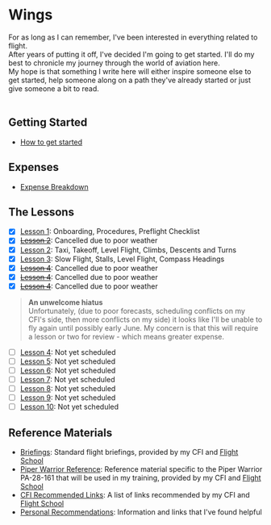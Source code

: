 # Wings
For as long as I can remember, I've been interested in everything related to flight.<br />
After years of putting it off, I've decided I'm going to get started.  I'll do my best to chronicle my journey through the world of aviation here.
<br />
My hope is that something I write here will either inspire someone else to get started, help someone along on a path they've already started or just give someone a bit to read.<br />
<br />

## Getting Started
- [How to get started](./gettingStarted.md)
## Expenses
- [Expense Breakdown](./expenses/expenseBreakdown.md)
## The Lessons
- [X] [Lesson 1](./lessonRecaps/2021-04-05.md): Onboarding, Procedures, Preflight Checklist
- [X] [<del>Lesson 2</del>](./lessonRecaps/2021-04-07.md): Cancelled due to poor weather
- [X] [Lesson 2](./lessonRecaps/2021-04-09.md): Taxi, Takeoff, Level Flight, Climbs, Descents and Turns
- [X] [Lesson 3](./lessonRecaps/2021-04-13.md): Slow Flight, Stalls, Level Flight, Compass Headings
- [X] [<del>Lesson 4</del>](./lessonRecaps/2021-04-14.md): Cancelled due to poor weather
- [X] [<del>Lesson 4</del>](./lessonRecaps/2021-04-20.md): Cancelled due to poor weather
- [X] [<del>Lesson 4</del>](./lessonRecaps/2021-04-21.md): Cancelled due to poor weather

> **An unwelcome hiatus**<br />
Unfortunately, (due to poor forecasts, scheduling conflicts on my CFI's side, then more conflicts on my side) it looks like I'll be unable to fly again until possibly early June. My concern is that this will require a lesson or two for review - which means greater expense.

- [ ] [Lesson 4](./lessonRecaps/): Not yet scheduled
- [ ] [Lesson 5](./lessonRecaps/): Not yet scheduled
- [ ] [Lesson 6](./lessonRecaps/): Not yet scheduled
- [ ] [Lesson 7](./lessonRecaps/): Not yet scheduled
- [ ] [Lesson 8](./lessonRecaps/): Not yet scheduled
- [ ] [Lesson 9](./lessonRecaps/): Not yet scheduled
- [ ] [Lesson 10](./lessonRecaps/): Not yet scheduled
## Reference Materials
- [Briefings](./reference/briefings/): Standard flight briefings, provided by my CFI and [Flight School](http://jcfs.net/)
- [Piper Warrior Reference](./reference/piperWarrior/): Reference material specific to the Piper Warrior PA-28-161 that will be used in my training, provided by my CFI and [Flight School](http://jcfs.net/)
- [CFI Recommended Links](./reference/recommendedLinks-JCFS.md): A list of links recommended by my CFI and [Flight School](http://jcfs.net/)
- [Personal Recommendations](./reference/recommendedLinks-Personal.md): Information and links that I've found helpful